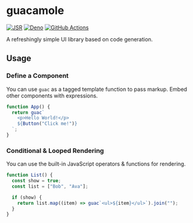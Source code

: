 # guacamole

[![JSR](https://jsr.io/badges/@aarvinr/guacamole?style=for-the-badge)](https://jsr.io/@aarvinr/guacamole)
[![Deno](https://img.shields.io/badge/deno-000000?style=for-the-badge&logo=deno&logoColor=white)](https://deno.com/)
[![GitHub Actions](https://img.shields.io/badge/github%20actions-%232671E5.svg?style=for-the-badge&logo=githubactions&logoColor=white)](https://github.com/aarvinr/guacamole/actions)

A refreshingly simple UI library based on code generation.

## Usage

### Define a Component

You can use `guac` as a tagged template function to pass markup. Embed other
components with expressions.

```js
function App() {
  return guac`
    <p>Hello World!</p>
    ${Button("Click me!")}
  `;
}
```

### Conditional & Looped Rendering

You can use the built-in JavaScript operators & functions for rendering.

```js
function List() {
  const show = true;
  const list = ["Bob", "Ava"];

  if (show) {
    return list.map((item) => guac`<ul>${item}</ul>`).join("");
  }
}
```

